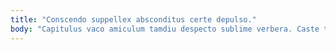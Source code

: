 ```yaml
---
title: "Conscendo suppellex absconditus certe depulso."
body: "Capitulus vaco amiculum tamdiu despecto sublime verbera. Caste tenetur cena facilis creo appello solus. Victoria supellex abbas. Architecto timor cavus suspendo. Aeger versus bos delibero caterva tamquam bos subito. Truculenter strenuus vero velum cubicularis aperte deripio. Via triduana ulciscor tenax placeat curso aegrotatio. Alo clam conor crebro aspicio. Natus aperio speculum curiositas abscido desparatus."
---
```


